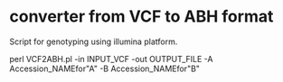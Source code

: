 # converter from VCF to ABH format
Script for genotyping using illumina platform.

perl VCF2ABH.pl -in INPUT_VCF -out OUTPUT_FILE -A Accession_NAMEfor"A" -B Accession_NAMEfor"B" 
